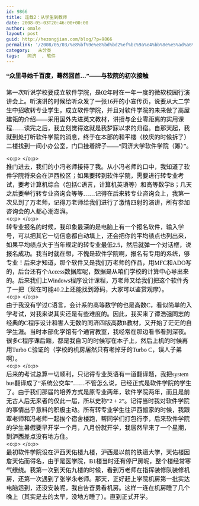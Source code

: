 ```yaml
---
id: 9866
title: 连载2：从学生到教师
date: 2008-05-03T20:46:00+00:00
author: omale
layout: post
guid: http://hezongjian.com/blog/?p=9866
permalink: '/2008/05/03/%e8%bf%9e%e8%bd%bd2%ef%bc%9a%e4%bb%8e%e5%ad%a6%e7%94%9f%e5%88%b0%e6%95%99%e5%b8%88/'
category:   未分类  
tags:   同济  , 软件
---
```

<h3 style="MARGIN: 13pt 0cm">
  <font color=#000000><span style="FONT-SIZE: 12pt; LINE-HEIGHT: 173%; FONT-FAMILY: 宋体; mso-bidi-font-size: 16.0pt; mso-ascii-font-family: Calibri; mso-hansi-font-family: Calibri">“众里寻她千百度，蓦然回首</span><span lang=EN-US style="FONT-SIZE: 12pt; LINE-HEIGHT: 173%; mso-bidi-font-size: 16.0pt"><font face=Calibri>…</font></span><span style="FONT-SIZE: 12pt; LINE-HEIGHT: 173%; FONT-FAMILY: 宋体; mso-bidi-font-size: 16.0pt; mso-ascii-font-family: Calibri; mso-hansi-font-family: Calibri">”——与软院的初次接触</span><span lang=EN-US style="FONT-SIZE: 12pt; LINE-HEIGHT: 173%; mso-bidi-font-size: 16.0pt"><?xml:namespace prefix = o ns = "urn:schemas-microsoft-com:office:office"  /><o:p></o:p></span></font>
</h3><p class=MsoNormal style="MARGIN: 0cm 0cm 0pt"><font size=3><font color=#000000>

<span style="FONT-FAMILY: 宋体; mso-ascii-font-family: Calibri; mso-hansi-font-family: Calibri">第一次听说学校要成立软件学院，是</span><span lang=EN-US><font face=Calibri>02</font></span><span style="FONT-FAMILY: 宋体; mso-ascii-font-family: Calibri; mso-hansi-font-family: Calibri">年时在一年一度的微软校园行演讲会上。听演讲的时候给听众发了一张</span><span lang=EN-US><font face=Calibri>16</font></span><span style="FONT-FAMILY: 宋体; mso-ascii-font-family: Calibri; mso-hansi-font-family: Calibri">开的小宣传页，说要从大二学生中招收转专业学生，成立软件学院，并且对软件学院的未来做了高屋建瓴的介绍——采用国外先进英文教材，讲授与企业零距离的实用课程……读完之后，我立刻觉得这就是我梦寐以求的归宿。自那天起，我就到处打听软件学院的消息，终于在本部的和平楼（校庆的时候拆了）二楼找到一间小办公室，门口挂着牌子——“同济大学软件学院（筹）”。</span></font></font></p> <p class=MsoNormal style="MARGIN: 0cm 0cm 0pt"><span lang=EN-US><o:p><font face=Calibri color=#000000 size=3> </font></o:p></span></p> <p class=MsoNormal style="MARGIN: 0cm 0cm 0pt"><font size=3><font color=#000000><span style="FONT-FAMILY: 宋体; mso-ascii-font-family: Calibri; mso-hansi-font-family: Calibri">推门进去，我们的小冯老师接待了我。从小冯老师的口中，我知道了软件学院将来会在沪西校区；如果要转到软件学院，需要进行转专业考试，要考计算机综合（包括</span><span lang=EN-US><font face=Calibri>C</font></span><span style="FONT-FAMILY: 宋体; mso-ascii-font-family: Calibri; mso-hansi-font-family: Calibri">语言，计算机英语等）和高等数学</span><span lang=EN-US><font face=Calibri>B</font></span><span style="FONT-FAMILY: 宋体; mso-ascii-font-family: Calibri; mso-hansi-font-family: Calibri">；几天之后要举行转专业咨询会等等……记得在后来转专业咨询会上，我第一次见到了万老师，记得万老师给我们进行了激情四射的演讲，所有参加咨询会的人都心潮澎湃。</span></font></font></p> <p class=MsoNormal style="MARGIN: 0cm 0cm 0pt"><span lang=EN-US><o:p><font face=Calibri color=#000000 size=3> </font></o:p></span></p> <p class=MsoNormal style="MARGIN: 0cm 0cm 0pt"><font size=3><font color=#000000><span style="FONT-FAMILY: 宋体; mso-ascii-font-family: Calibri; mso-hansi-font-family: Calibri">转专业报名的时候，我印象最深的是电脑上有一个报名软件，输入学号，可以把其它一切信息都自动填上，还会把你的平均绩点也列出来，如果平均绩点大于当年规定的转专业最低</span><span lang=EN-US><font face=Calibri>2.5</font></span><span style="FONT-FAMILY: 宋体; mso-ascii-font-family: Calibri; mso-hansi-font-family: Calibri">，然后就弹一个对话框，说报名成功。我当时就在想，不愧是软件学院啊，报名有专用的系统，够专业！后来才知道，那个软件又是我们万老师的作品，用</span><span lang=EN-US><font face=Calibri>MFC</font></span><span style="FONT-FAMILY: 宋体; mso-ascii-font-family: Calibri; mso-hansi-font-family: Calibri">和</span><span lang=EN-US><font face=Calibri>ADO</font></span><span style="FONT-FAMILY: 宋体; mso-ascii-font-family: Calibri; mso-hansi-font-family: Calibri">写的，后台还有个</span><span lang=EN-US><font face=Calibri>Access</font></span><span style="FONT-FAMILY: 宋体; mso-ascii-font-family: Calibri; mso-hansi-font-family: Calibri">数据库呢，数据是从咱们学校的计算中心导出来的。后来我们上</span><span lang=EN-US><font face=Calibri>Windows</font></span><span style="FONT-FAMILY: 宋体; mso-ascii-font-family: Calibri; mso-hansi-font-family: Calibri">程序设计课程，万老师又给我们把这个软件秀了一把（现在可能</span><span lang=EN-US><font face=Calibri>40.2</font></span><span style="FONT-FAMILY: 宋体; mso-ascii-font-family: Calibri; mso-hansi-font-family: Calibri">上还能找到源码，大家可以鉴赏观摩）。</span></font></font></p> <p class=MsoNormal style="MARGIN: 0cm 0cm 0pt"><span lang=EN-US><o:p><font face=Calibri color=#000000 size=3> </font></o:p></span></p> <p class=MsoNormal style="MARGIN: 0cm 0cm 0pt"><font size=3><font color=#000000><span style="FONT-FAMILY: 宋体; mso-ascii-font-family: Calibri; mso-hansi-font-family: Calibri">由于我没有学过</span><span lang=EN-US><font face=Calibri>C</font></span><span style="FONT-FAMILY: 宋体; mso-ascii-font-family: Calibri; mso-hansi-font-family: Calibri">语言，会计系的高等数学的也是高数</span><span lang=EN-US><font face=Calibri>C</font></span><span style="FONT-FAMILY: 宋体; mso-ascii-font-family: Calibri; mso-hansi-font-family: Calibri">，看似简单的入学考试，对我来说其实还是有些难度的。因此，我买来了谭浩强同志的经典的</span><span lang=EN-US><font face=Calibri>C</font></span><span style="FONT-FAMILY: 宋体; mso-ascii-font-family: Calibri; mso-hansi-font-family: Calibri">程序设计和害人无数的同济四版高数</span><span lang=EN-US><font face=Calibri>B</font></span><span style="FONT-FAMILY: 宋体; mso-ascii-font-family: Calibri; mso-hansi-font-family: Calibri">教材，又开始了茫茫的自学生涯。当时本部化学馆有个通宵教室，我经常在那边看书看到深夜。很多</span><span lang=EN-US><font face=Calibri>C</font></span><span style="FONT-FAMILY: 宋体; mso-ascii-font-family: Calibri; mso-hansi-font-family: Calibri">程序课后题，都是我自习的时候写在本子上，然后上机的时候再用</span><span lang=EN-US><font face=Calibri>Turbo C</font></span><span style="FONT-FAMILY: 宋体; mso-ascii-font-family: Calibri; mso-hansi-font-family: Calibri">验证的（学校的机房居然只有老掉牙的</span><span lang=EN-US><font face=Calibri>Turbo C</font></span><span style="FONT-FAMILY: 宋体; mso-ascii-font-family: Calibri; mso-hansi-font-family: Calibri">，误人子弟啊）。</span></font></font></p> <p class=MsoNormal style="MARGIN: 0cm 0cm 0pt"><span lang=EN-US><o:p><font face=Calibri color=#000000 size=3> </font></o:p></span></p> <p class=MsoNormal style="MARGIN: 0cm 0cm 0pt"><font size=3><font color=#000000><span style="FONT-FAMILY: 宋体; mso-ascii-font-family: Calibri; mso-hansi-font-family: Calibri">后来的考试总算一切顺利，只记得专业英语有一道翻译题，我把</span><span lang=EN-US><font face=Calibri>system bus</font></span><span style="FONT-FAMILY: 宋体; mso-ascii-font-family: Calibri; mso-hansi-font-family: Calibri">翻译成了“系统公交车”……不管怎么说，已经正式是软件学院的学生了。由于我们那届的培养方式是原专业两年，软件学院两年，而且是前无古人后无来者的仅此一届，所以史称“</span><span lang=EN-US><font face=Calibri>2 + 2</font></span><span style="FONT-FAMILY: 宋体; mso-ascii-font-family: Calibri; mso-hansi-font-family: Calibri">”。记得当时我对软件学院的事情出乎意料的积极主动。所有转专业学生往沪西搬家的时候，我跟覃老师和冯老师一起挨个宿舍楼跑，帮同学们打包行李，后来软件学院的学生暑假要早开学一个月，八月份就开学，我居然早来了一个星期，到沪西差点没有地方住。</span></font></font></p> <p class=MsoNormal style="MARGIN: 0cm 0cm 0pt"><span lang=EN-US><o:p><font face=Calibri color=#000000 size=3> </font></o:p></span></p> <p class=MsoNormal style="MARGIN: 0cm 0cm 0pt"><font size=3><font color=#000000><span style="FONT-FAMILY: 宋体; mso-ascii-font-family: Calibri; mso-hansi-font-family: Calibri">最初软件学院设在沪西天佑楼九楼，沪西是以前的铁道大学，天佑楼因詹天佑而得名，由于是医学院，</span><span lang=EN-US><font face=Calibri>B1</font></span><span style="FONT-FAMILY: 宋体; mso-ascii-font-family: Calibri; mso-hansi-font-family: Calibri">楼当时还有停尸房呢，整个楼经常寒气缭绕。我第一次到天佑九楼的时候，看到万老师在指挥装修队装修机房，还第一次遇到了张学永老师。那天，正好赶上学院机房第一批实达电脑运到，还没安装呢，我自告奋勇看机房。这样一连在机房睡了几个晚上（其实是去的太早，没地方睡了）。直到正式开学。</span></font></font></p>